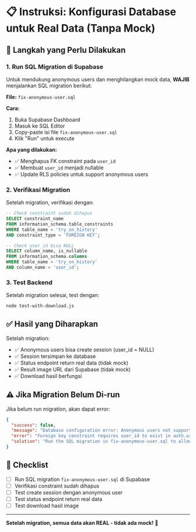 # 📋 Instruksi: Konfigurasi Database untuk Real Data (Tanpa Mock)

## 🔧 Langkah yang Perlu Dilakukan

### 1. Run SQL Migration di Supabase

Untuk mendukung anonymous users dan menghilangkan mock data, **WAJIB** menjalankan SQL migration berikut:

**File:** `fix-anonymous-user.sql`

**Cara:**
1. Buka Supabase Dashboard
2. Masuk ke SQL Editor
3. Copy-paste isi file `fix-anonymous-user.sql`
4. Klik "Run" untuk execute

**Apa yang dilakukan:**
- ✅ Menghapus FK constraint pada `user_id` 
- ✅ Membuat `user_id` menjadi nullable
- ✅ Update RLS policies untuk support anonymous users

### 2. Verifikasi Migration

Setelah migration, verifikasi dengan:

```sql
-- Check constraint sudah dihapus
SELECT constraint_name 
FROM information_schema.table_constraints 
WHERE table_name = 'try_on_history' 
AND constraint_type = 'FOREIGN KEY';

-- Check user_id bisa NULL
SELECT column_name, is_nullable 
FROM information_schema.columns 
WHERE table_name = 'try_on_history' 
AND column_name = 'user_id';
```

### 3. Test Backend

Setelah migration selesai, test dengan:

```bash
node test-with-download.js
```

## ✅ Hasil yang Diharapkan

Setelah migration:
- ✅ Anonymous users bisa create session (user_id = NULL)
- ✅ Session tersimpan ke database
- ✅ Status endpoint return real data (tidak mock)
- ✅ Result image URL dari Supabase (tidak mock)
- ✅ Download hasil berfungsi

## ⚠️ Jika Migration Belum Di-run

Jika belum run migration, akan dapat error:
```json
{
  "success": false,
  "message": "Database configuration error: Anonymous users not supported",
  "error": "Foreign key constraint requires user_id to exist in auth.users...",
  "solution": "Run the SQL migration in fix-anonymous-user.sql to allow anonymous sessions"
}
```

## 📝 Checklist

- [ ] Run SQL migration `fix-anonymous-user.sql` di Supabase
- [ ] Verifikasi constraint sudah dihapus
- [ ] Test create session dengan anonymous user
- [ ] Test status endpoint return real data
- [ ] Test download hasil image

---

**Setelah migration, semua data akan REAL - tidak ada mock!** 🎯

